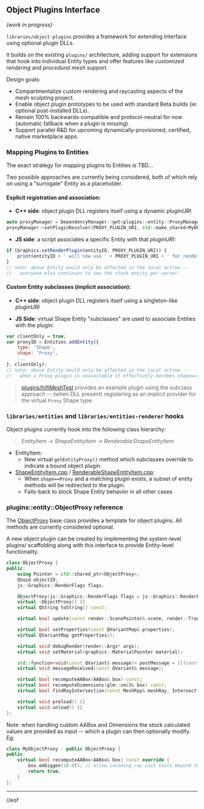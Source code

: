 ## Object Plugins Interface

_(work in progress)_

`libraries/object-plugins` provides a framework for extending Interface using optional plugin DLLs.

It builds on the existing `plugins/` architecture, adding support for extensions that hook into individual Entity types and offer features like *customized rendering* and *procedural mesh* support.

Design goals:
* Compartmentalize custom rendering and raycasting aspects of the mesh sculpting project.
* Enable object plugin prototypes to be used with standard Beta builds (ie: optional post-installed DLLs).
* Remain 100% backwards-compatible and protocol-neutral for now (automatic fallback when a plugin is missing).
* Support parallel R&D for upcoming dynamically-provisioned, certified, native marketplace apps.

### Mapping Plugins to Entities

The exact strategy for mapping plugins to Entities is TBD...

Two possible approaches are currently being considered, both of which rely on using a "surrogate" Entity as a placeholder.

#### Explicit registration and association:

- **C++ side**: object plugin DLL registers itself using a dynamic *pluginURI*:

```cpp
auto proxyManager = DependencyManager::get<plugins::entity::ProxyManager>();
proxyManager->setPluginResolver(PROXY_PLUGIN_URI, std::make_shared<MyObjectProxyPlugin>());
```

- **JS side**: a script associates a specific Entity with that *pluginURI*:

```javascript
if (Graphics.setRenderPlugin(entityID, PROXY_PLUGIN_URI)) {
    print(entityID + ' will now use ' + PROXY_PLUGIN_URI + ' for rendering and interactions.');
}
// note: above Entity would only be affected in the local octree --
//   everyone else continues to see the stock entity per server.
````

#### Custom Entity subclasses (implicit association):

- **C++ side**: object plugin DLL registers itself using a singleton-like *pluginURI*

- **JS Side**: virtual Shape Entity "subclasses" are used to associate Entities with the plugin:

```javascript
var clientOnly = true;
var proxyID = Entities.addEntity({
    type: 'Shape',
    shape: 'Proxy',
    ...
}, clientOnly);
// note: above Entity would only be affected in the local octree --
//   when a Proxy plugin is unavailable it effectively becomes shape==Sphere
```

> [plugins/hifiMeshTest](https://github.com/humbletim/hifi/tree/hifiMeshTest/plugins/hifiMeshTest) provides an example plugin using the subclass approach -- (when DLL present) registering as an implicit provider for the virtual `Proxy` Shape type.

### `libraries/entities` and `libraries/entities-renderer` hooks

Object plugins currently hook into the following class hierarchy:

> *EntityItem -> ShapeEntityItem -> RenderableShapeEntityItem*

* EntityItem:
    - New virtual `getEntityProxy()` method which subclasses override to indicate a bound object plugin.
* [ShapeEntityItem.cpp](../entities/src/ShapeEntityItem.cpp) / [RenderableShapeEntityItem.cpp](../entities-renderer/src/RenderableShapeEntityItem.cpp):
    - When `shape==Proxy` and a matching plugin exists, a subset of entity methods will be redirected to the plugin.
    - Falls-back to stock Shape Entity behavior in all other cases

### plugins::entity::ObjectProxy reference

The [ObjectProxy](src/object-plugins/MeshObjectPlugin.h) base class provides a template for object plugins.  All methods are currently considered optional.

A new object plugin can be created by implementing the system-level plugins/ scaffolding along with this interface to provide Entity-level functionality.

```cpp
class ObjectProxy {
public:
    using Pointer = std::shared_ptr<ObjectProxy>;
    QUuid objectID;
    js::Graphics::RenderFlags flags;

    ObjectProxy(js::Graphics::RenderFlags flags = js::Graphics::RenderFlag::NONE) : flags(flags) {}
    virtual ~ObjectProxy() {}
    virtual QString toString() const;

    virtual bool update(const render::ScenePointer& scene, render::Transaction& transaction, float dt);

    virtual bool setProperties(const QVariantMap& properties);
    virtual QVariantMap getProperties();

    virtual void debugRender(render::Args* args);
    virtual void setMaterial(graphics::MaterialPointer material);

    std::function<void(const QVariant& message)> postMessage = [](const QVariant&){};
    virtual void messageReceived(const QVariant& message);

    virtual bool recomputeAABox(AABox& box) const;
    virtual bool recomputeDimensions(glm::vec3& box) const;
    virtual bool findRayIntersection(const MeshRay& meshRay, IntersectionResultRef& result);

    virtual void preload() {}
    virtual void unload() {}
};
```

Note: when handling custom AABox and Dimensions the stock calculated values are provided as input -- which a plugin can then optionally modify. Eg:
```c++
class MyObjectProxy : public ObjectProxy {
public:
    virtual bool recomputeAABox(AABox& box) const override {
        box.embiggen(10.0f); // allow incoming ray cast tests beyond the host entity's dimensions
        return true;
    }
};
```

-------

//eof